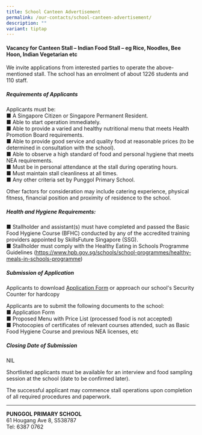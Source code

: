 ```yaml
---
title: School Canteen Advertisement
permalink: /our-contacts/school-canteen-advertisement/
description: ""
variant: tiptap
---
```

<h4>Vacancy for Canteen Stall – Indian Food Stall – eg Rice, Noodles, Bee Hoon, Indian Vegetarian etc</h4>
<p>We invite applications from interested parties to operate the above-mentioned
stall. The school has an enrolment of about 1226 students and 110 staff.</p>
<h5>Requirements of Applicants</h5>
<p>Applicants must be:
<br>■ A Singapore Citizen or Singapore Permanent Resident.
<br>■ Able to start operation immediately.
<br>■ Able to provide a varied and healthy nutritional menu that meets Health
Promotion Board requirements.
<br>■ Able to provide good service and quality food at reasonable prices (to
be determined in consultation with the school).
<br>■ Able to observe a high standard of food and personal hygiene that meets
NEA requirements.
<br>■ Must be in personal attendance at the stall during operating hours.
<br>■ Must maintain stall cleanliness at all times.
<br>■ Any other criteria set by Punggol Primary School.
<br>
</p>
<p>Other factors for consideration may include catering experience, physical
fitness, financial position and proximity of residence to the school.</p>
<h5>Health and Hygiene Requirements:</h5>
<p>■ Stallholder and assistant(s) must have completed and passed the Basic
Food Hygiene Course (BFHC) conducted by any of the accredited training
providers appointed by SkillsFuture Singapore (SSG).
<br>■ Stallholder must comply with the Healthy Eating in Schools Programme
Guidelines (<a href="https://www.hpb.gov.sg/schools/school-programmes/healthy-meals-in-schools-programme" rel="noopener noreferrer nofollow" target="_blank">https://www.hpb.gov.sg/schools/school-programmes/healthy-meals-in-schools-programme</a>)
<br>
</p>
<h5>Submission of Application</h5>
<p>Applicants to download <a href="/files/General/canteen%20application%20form.pdf" rel="noopener noreferrer nofollow" target="_blank">Application Form</a> or
approach our school's Security Counter for hardcopy</p>
<p>Applicants are to submit the following documents to the school:
<br>■ Application Form
<br>■ Proposed Menu with Price List (processed food is not accepted)
<br>■ Photocopies of certificates of relevant courses attended, such as Basic
Food Hygiene Course and previous NEA licenses, etc
<br>
</p>
<h5>Closing Date of Submission</h5>
<p>NIL</p>
<p>Shortlisted applicants must be available for an interview and food sampling
session at the school (date to be confirmed later).</p>
<p>The successful applicant may commence stall operations upon completion
of all required procedures and paperwork.</p>
<hr>
<p><strong>PUNGGOL PRIMARY SCHOOL</strong>
<br>61 Hougang Ave 8, S538787
<br>Tel: 6387 0762</p>